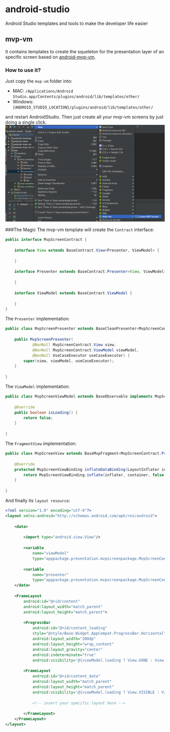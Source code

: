 # android-studio
Android Studio templates and tools to make the developer life easier

## mvp-vm
It contains templates to create the squeleton for the presentation layer of an specific screen based on [android-mvp-vm](https://github.com/chiara-jm/android-mvp-vm-ui).

### How to use it?
Just copy the `mvp-vm` folder into:
+ MAC: `/Applications/Android Studio.app/Contents/plugins/android/lib/templates/other/`
+ Windows: `{ANDROID_STUDIO_LOCATION}/plugins/android/lib/templates/other/`

and restart AndroidStudio. Then just create all your mvp-vm screens by just doing a single click.
![android-studio-screen-shoot](https://github.com/chiara-jm/android-studio/raw/master/screenshots/mvp-vm-template.png)

###The Magic
The mvp-vm template will create the `Contract` interface:
```java
public interface MvpScreenContract {

    interface View extends BaseContract.View<Presenter, ViewModel> {

    }

    interface Presenter extends BaseContract.Presenter<View, ViewModel> {

    }

    interface ViewModel extends BaseContract.ViewModel {

    }
}
```
The `Presenter` implementation:
```java
public class MvpScreenPresenter extends BaseCleanPresenter<MvpScreenContract.View, MvpScreenContract.ViewModel> implements MvpScreenContract.Presenter {

    public MvpScreenPresenter(
            @NonNull MvpScreenContract.View view,
            @NonNull MvpScreenContract.ViewModel viewModel,
            @NonNull UseCaseExecutor useCaseExecutor) {
        super(view, viewModel, useCaseExecutor);
    }

}
```
The `ViewModel` implementation:
```java
public class MvpScreenViewModel extends BaseObservable implements MvpScreenContract.ViewModel {

    @Override
    public boolean isLoading() {
        return false;
    }

}
```
The `FragmentView` implementation:
```java
public class MvpScreenView extends BaseMvpFragment<MvpScreenContract.Presenter, MvpScreenContract.ViewModel, MvpScreenViewBinding> implements MvpScreenContract.View {

    @Override
    protected MvpScreenViewBinding inflateDataBinding(LayoutInflater inflater, ViewGroup container) {
        return MvpScreenViewBinding.inflate(inflater, container, false);
    }

}
```
And finally its `layout resource`:
```xml
<?xml version="1.0" encoding="utf-8"?>
<layout xmlns:android="http://schemas.android.com/apk/res/android">

    <data>

        <import type="android.view.View"/>

        <variable
            name="viewModel"
            type="apppackage.presentation.mvpscreenpackage.MvpScreenContract.ViewModel"/>

        <variable
            name="presenter"
            type="apppackage.presentation.mvpscreenpackage.MvpScreenContract.Presenter"/>
    </data>

    <FrameLayout
        android:id="@+id/content"
        android:layout_width="match_parent"
        android:layout_height="match_parent">

        <ProgressBar
            android:id="@+id/content_loading"
            style="@style/Base.Widget.AppCompat.ProgressBar.Horizontal"
            android:layout_width="200dp"
            android:layout_height="wrap_content"
            android:layout_gravity="center"
            android:indeterminate="true"
            android:visibility='@{viewModel.loading ? View.GONE : View.VISIBLE}'/>

        <FrameLayout
            android:id="@+id/content_data"
            android:layout_width="match_parent"
            android:layout_height="match_parent"
            android:visibility='@{viewModel.loading ? View.VISIBLE : View.GONE}'>
            
            <!-- insert your specific layout here -->

        </FrameLayout>
    </FrameLayout>
</layout>
```
